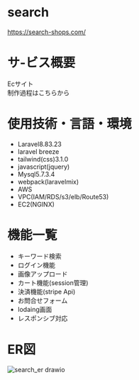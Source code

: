 # search
https://search-shops.com/

# サ-ビス概要
Ecサイト<br>
制作過程はこちらから

# 使用技術・言語・環境

- Laravel8.83.23
 - laravel breeze
- tailwind(css)3.1.0
- javascript(jquery)
- Mysql5.7.3.4
- webpack(laravelmix)
- AWS
 - VPC(IAM/RDS/s3/elb/Route53)
 - EC2(NGINX)

# 機能一覧
- キーワード検索
- ログイン機能
- 画像アップロード
- カート機能(session管理)
- 決済機能(stripe Api)
- お問合せフォーム
- lodaing画面
- レスポンシブ対応

# ER図
![search_er drawio](https://github.com/morishima06/search/assets/91010416/bcd65dc9-ee06-48c9-8c39-f4dbd4e9d147)

